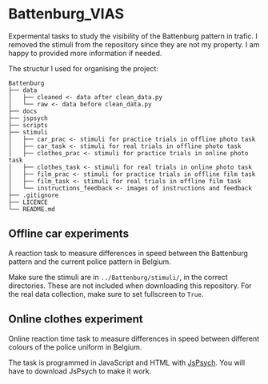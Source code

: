 # Battenburg_VIAS

Expermental tasks to study the visibility of the Battenburg pattern in trafic.
I removed the stimuli from the repository since they are not my property. I am
happy to provided more information if needed.

The structur I used for organising the project:
```
Battenburg
├── data
│   ├── cleaned <- data after clean_data.py
│   └── raw <- data before clean_data.py
├── docs
├── jspsych
├── scripts
├── stimuli
│   ├── car_prac <- stimuli for practice trials in offline photo task
│   ├── car_task <- stimuli for real trials in offline photo task
│   ├── clothes_prac <- stimuli for practice trials in online photo task
│   ├── clothes_task <- stimuli for real trials in online photo task
│   ├── film_prac <- stimuli for practice trials in offline film task
│   ├── film_task <- stimuli for real trials in offline film task
│   └── instructions_feedback <- images of instructions and feedback
├── .gitignore
├── LICENCE
└── README.md
```

## Offline car experiments

A reaction task to measure differences in speed between the Battenburg pattern
and the current police pattern in Belgium.

Make sure the stimuli are in `../Battenburg/stimuli/`, in the correct
directories. These are not included when downloading this repository. For
the real data collection, make sure to set fullscreen to `True`.

## Online clothes experiment

Online reaction time task to measure differences in speed between different
colours of the police uniform in Belgium.

The task is programmed in JavaScript and HTML with
[JsPsych](https://www.jspsych.org/7.3/). You will have to download JsPsych to
make it work.
